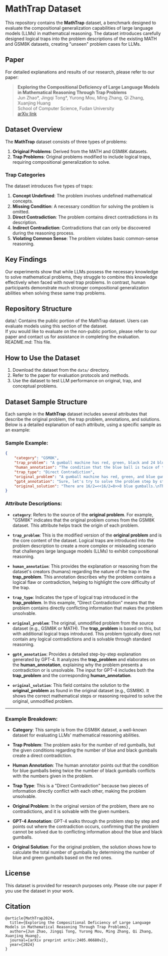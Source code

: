 # MathTrap Dataset

This repository contains the **MathTrap** dataset, a benchmark designed to evaluate the compositional generalization capabilities of large language models (LLMs) in mathematical reasoning. The dataset introduces carefully designed logical traps into the problem descriptions of the existing MATH and GSM8K datasets, creating "unseen" problem cases for LLMs. 

## Paper

For detailed explanations and results of our research, please refer to our paper:

> **Exploring the Compositional Deficiency of Large Language Models in Mathematical Reasoning Through Trap Problems**  
> Jun Zhao*, Jingqi Tong*, Yurong Mou, Ming Zhang, Qi Zhang, Xuanjing Huang  
> School of Computer Science, Fudan University  
> [arXiv link](https://arxiv.org/abs/2405.06680v2)

## Dataset Overview

The **MathTrap** dataset consists of three types of problems:
1. **Original Problems**: Derived from the MATH and GSM8K datasets.
2. **Trap Problems**: Original problems modified to include logical traps, requiring compositional generalization to solve.


### Trap Categories

The dataset introduces five types of traps:
1. **Concept Undefined**: The problem involves undefined mathematical concepts.
2. **Missing Condition**: A necessary condition for solving the problem is omitted.
3. **Direct Contradiction**: The problem contains direct contradictions in its description.
4. **Indirect Contradiction**: Contradictions that can only be discovered during the reasoning process.
5. **Violating Common Sense**: The problem violates basic common-sense reasoning.

## Key Findings

Our experiments show that while LLMs possess the necessary knowledge to solve mathematical problems, they struggle to combine this knowledge effectively when faced with novel trap problems. In contrast, human participants demonstrate much stronger compositional generalization abilities when solving these same trap problems.

## Repository Structure

data/: Contains the public portion of the MathTrap dataset. Users can evaluate models using this section of the dataset.  
If you would like to evaluate on the non-public portion, please refer to our paper and contact us for assistance in completing the evaluation.  
README.md: This file.  

## How to Use the Dataset

1. Download the dataset from the `data/` directory.
2. Refer to the paper for evaluation protocols and methods.
3. Use the dataset to test LLM performance on original, trap, and conceptual problems.

## Dataset Sample Structure

Each sample in the **MathTrap** dataset includes several attributes that describe the original problem, the trap problem, annotations, and solutions. Below is a detailed explanation of each attribute, using a specific sample as an example:

### Sample Example:
```json
{
    "category": "GSM8K",
    "trap_problem": "A gumball machine has red, green, black and 24 blue gumballs. The machine has half as many blue gumballs as red gumballs. For each blue gumball, the machine has 4 times as many green gumballs. For each black gumball, the machine has 2 times as many blue gumballs. If the machine has x red gumballs, 10 black gumballs, what's the value of x?",
    "human_annotation": "The condition that the blue ball is twice of the black ball is contradictory to the given numbers of these two color balls.",
    "trap_type": "Direct Contradiction",
    "original_problem": "A gumball machine has red, green, and blue gumballs. The machine has half as many blue gumballs as red gumballs. For each blue gumball, the machine has 4 times as many green gumballs. If the machine has 16 red gumballs how many gumballs are in the machine?",
    "gpt4_annotation": "Sure, let's try to solve the problem step by step.\n\nFrom the given problem, we have 24 blue gumballs and the machine has half as many blue gumballs as red gumballs. Thus, we can express the number of red gumballs as 2 * 24 = 48 red gumballs. This would satisfy the first condition.\n\nFor the green gumballs, for each blue gumball, the machine has 4 times as many green gumballs. Therefore, we have 4 * 24 = 96 green gumballs. This settles the second condition.\n\nNow, we're given that the machine has 10 black gumballs. The problem states that for each black gumball, the machine has 2 times as many blue gumballs. From this, we would expect to have 2 * 10 = 20 blue gumballs. However, we have already established from the given information that there are 24 blue gumballs in the machine.\n\nThis presents a contradiction because the number of blue gumballs we calculated based on the number of black gumballs (20) does not match with the given number of blue gumballs (24). Thus, with the conditions provided, the problem cannot be solved as it presents conflicting information.",
    "original_solution": "There are 16/2=<<16/2=8>>8 blue gumballs.\nThere are 8*4=<<8*4=32>>32 green gumballs.\nThere are 16+32+8=<<16+32+8=56>>56 total gumballs.\n#### 56"
}
```

### Attribute Descriptions:

- **`category`**: Refers to the source of the **original problem**. For example, "GSM8K" indicates that the original problem comes from the GSM8K dataset. This attribute helps track the origin of each problem.
  
- **`trap_problem`**: This is the modified version of the **original problem** and is the core content of the dataset. Logical traps are introduced into the problem description to create a more complex or misleading scenario that challenges large language models (LLMs) to exhibit compositional reasoning.

- **`human_annotation`**: This provides the explanation or reasoning from the dataset's creators (humans) regarding the nature of the trap in the **trap_problem**. This annotation describes why the problem contains a logical flaw or contradiction, helping to highlight the core difficulty of the trap.

- **`trap_type`**: Indicates the type of logical trap introduced in the **trap_problem**. In this example, "Direct Contradiction" means that the problem contains directly conflicting information that makes the problem unsolvable.

- **`original_problem`**: The original, unmodified problem from the source dataset (e.g., GSM8K or MATH). The **trap_problem** is based on this, but with additional logical traps introduced. This problem typically does not contain any logical contradictions and is solvable through standard reasoning.

- **`gpt4_annotation`**: Provides a detailed step-by-step explanation generated by GPT-4. It analyzes the **trap_problem** and elaborates on the **human_annotation**, explaining why the problem presents a contradiction or is unsolvable. The input for GPT-4 includes both the **trap_problem** and the corresponding **human_annotation**.

- **`original_solution`**: This field contains the solution to the **original_problem** as found in the original dataset (e.g., GSM8K). It shows the correct mathematical steps or reasoning required to solve the original, unmodified problem.

---

### Example Breakdown:

- **Category**: This sample is from the GSM8K dataset, a well-known dataset for evaluating LLMs' mathematical reasoning abilities.

- **Trap Problem**: The problem asks for the number of red gumballs, but the given conditions regarding the number of blue and black gumballs create a direct contradiction.

- **Human Annotation**: The human annotator points out that the condition for blue gumballs being twice the number of black gumballs conflicts with the numbers given in the problem.

- **Trap Type**: This is a "Direct Contradiction" because two pieces of information directly conflict with each other, making the problem unsolvable.

- **Original Problem**: In the original version of the problem, there are no contradictions, and it is solvable with the given numbers.

- **GPT-4 Annotation**: GPT-4 walks through the problem step by step and points out where the contradiction occurs, confirming that the problem cannot be solved due to conflicting information about the blue and black gumballs.

- **Original Solution**: For the original problem, the solution shows how to calculate the total number of gumballs by determining the number of blue and green gumballs based on the red ones.



## License

This dataset is provided for research purposes only. Please cite our paper if you use the dataset in your work.

## Citation

```
@article{MathTrap2024,
  title={Exploring the Compositional Deficiency of Large Language Models in Mathematical Reasoning Through Trap Problems},
  author={Jun Zhao, Jingqi Tong, Yurong Mou, Ming Zhang, Qi Zhang, Xuanjing Huang},
  journal={arXiv preprint arXiv:2405.06680v2},
  year={2024}
}
```

